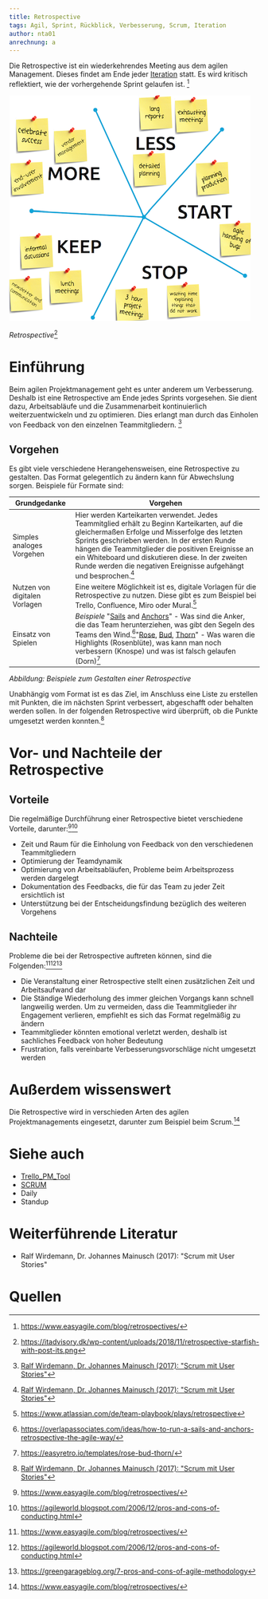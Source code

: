 ```yaml
---
title: Retrospective
tags: Agil, Sprint, Rückblick, Verbesserung, Scrum, Iteration
author: nta01
anrechnung: a
---
```


Die Retrospective ist ein wiederkehrendes Meeting aus dem agilen Management. Dieses findet am Ende jeder [Iteration](https://de.wiktionary.org/wiki/Iteration) statt. Es wird kritisch reflektiert, wie der vorhergehende Sprint gelaufen ist. [^1]

![Abbildung](Retrospective/Bild1.png)

*Retrospective*[^2]

# Einführung

Beim agilen Projektmanagement geht es unter anderem um Verbesserung. Deshalb ist eine Retrospective am Ende jedes Sprints vorgesehen. Sie dient dazu, Arbeitsabläufe und die Zusammenarbeit kontinuierlich weiterzuentwickeln und zu optimieren. Dies erlangt man durch das Einholen von Feedback von den einzelnen Teammitgliedern. [^3]

## Vorgehen

Es gibt viele verschiedene Herangehensweisen, eine Retrospective zu gestalten. Das Format gelegentlich zu ändern kann für Abwechslung sorgen. 
Beispiele für Formate sind:

| Grundgedanke| Vorgehen | 
| ------------- | ------------- |
| Simples analoges Vorgehen  | Hier werden Karteikarten verwendet. Jedes Teammitglied erhält zu Beginn Karteikarten, auf die gleichermaßen Erfolge und Misserfolge des letzten Sprints geschrieben werden. In der ersten Runde hängen die Teammitglieder die positiven Ereignisse an ein Whiteboard und diskutieren diese. In der zweiten Runde werden die negativen Ereignisse aufgehängt und besprochen.[^3]|
| Nutzen von digitalen Vorlagen | Eine weitere Möglichkeit ist es, digitale Vorlagen für die Retrospective zu nutzen. Diese gibt es zum Beispiel bei Trello, Confluence, Miro oder Mural.[^4]|
| Einsatz von Spielen  | *Beispiele* "[Sails](https://de.pons.com/übersetzung/englisch-deutsch/sails) and [Anchors](https://de.pons.com/übersetzung/englisch-deutsch/anchor)" - Was sind die Anker, die das Team herunterziehen, was gibt den Segeln des Teams den Wind.[^5]"[Rose](https://de.pons.com/übersetzung/englisch-deutsch/rose?bidir=1), [Bud](https://de.pons.com/übersetzung/englisch-deutsch/Bud), [Thorn](https://de.pons.com/übersetzung/englisch-deutsch/Thorn)" - Was waren die Highlights (Rosenblüte), was kann man noch verbessern (Knospe) und was ist falsch gelaufen (Dorn)[^6]|

*Abbildung: Beispiele zum Gestalten einer Retrospective*

Unabhängig vom Format ist es das Ziel, im Anschluss eine Liste zu erstellen mit Punkten, die im nächsten Sprint verbessert, abgeschafft oder behalten werden sollen. In der folgenden Retrospective wird überprüft, ob die Punkte umgesetzt werden konnten.[^3]

# Vor- und Nachteile der Retrospective

## Vorteile

Die regelmäßige Durchführung einer Retrospective bietet verschiedene Vorteile, darunter:[^1][^7]

* Zeit und Raum für die Einholung von Feedback von den verschiedenen Teammitgliedern
* Optimierung der Teamdynamik 
* Optimierung von Arbeitsabläufen, Probleme beim Arbeitsprozess werden dargelegt 
* Dokumentation des Feedbacks, die für das Team zu jeder Zeit ersichtlich ist
* Unterstützung bei der Entscheidungsfindung bezüglich des weiteren Vorgehens

## Nachteile

Probleme die bei der Retrospective auftreten können, sind die Folgenden:[^1][^7][^8]

* Die Veranstaltung einer Retrospective stellt einen zusätzlichen Zeit und Arbeitsaufwand dar
* Die Ständige Wiederholung des immer gleichen Vorgangs kann schnell langweilig werden. Um zu vermeiden, dass die Teammitglieder ihr Engagement verlieren, empfiehlt es sich das Format regelmäßig zu ändern
* Teammitglieder könnten emotional verletzt werden, deshalb ist sachliches Feedback von hoher Bedeutung
* Frustration, falls vereinbarte Verbesserungsvorschläge nicht umgesetzt werden

# Außerdem wissenswert

Die Retrospective wird in verschieden Arten des agilen Projektmanagements eingesetzt, darunter zum Beispiel beim Scrum.[^1]

# Siehe auch

* [Trello_PM_Tool](Trello_PM_Tool.md)
* [SCRUM](SCRUM.md)
* Daily
* Standup

# Weiterführende Literatur

* Ralf Wirdemann, Dr. Johannes Mainusch (2017): "Scrum mit User Stories"

# Quellen

[^1]: https://www.easyagile.com/blog/retrospectives/
[^2]: https://itadvisory.dk/wp-content/uploads/2018/11/retrospective-starfish-with-post-its.png
[^3]:[Ralf Wirdemann, Dr. Johannes Mainusch (2017): "Scrum mit User Stories"](https://www.hanser-elibrary.com/doi/epdf/10.3139/9783446450776.002)
[^4]: https://www.atlassian.com/de/team-playbook/plays/retrospective
[^5]: https://overlapassociates.com/ideas/how-to-run-a-sails-and-anchors-retrospective-the-agile-way/
[^6]: https://easyretro.io/templates/rose-bud-thorn/
[^7]: https://agileworld.blogspot.com/2006/12/pros-and-cons-of-conducting.html
[^8]: https://greengarageblog.org/7-pros-and-cons-of-agile-methodology
